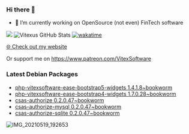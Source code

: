 ### Hi there 👋

- 🔭 I’m currently working on OpenSource  (not even) FinTech software

![](https://komarev.com/ghpvc/?username=Vitexus)
![Vitexus GitHub Stats](https://github-readme-stats.vercel.app/api?username=Vitexus&show_icons=true)
[![wakatime](https://wakatime.com/badge/user/5abba9ca-813e-43ac-9b5f-b1cfdf3dc1c7.svg)](https://wakatime.com/@5abba9ca-813e-43ac-9b5f-b1cfdf3dc1c7)

<p><a href="https://vitexsoftware.cz">🌐 Check out my website</a></p>

Or support me on https://www.patreon.com/VitexSoftware

### Latest Debian Packages
<!-- DEBIAN-PACKAGES-LIST:START -->
- [php-vitexsoftware-ease-bootstrap5-widgets 1.4.1.8~bookworm](https://repo.vitexsoftware.com/package.php?package=php-vitexsoftware-ease-bootstrap5-widgets)
- [php-vitexsoftware-ease-bootstrap4-widgets 1.7.0.28~bookworm](https://repo.vitexsoftware.com/package.php?package=php-vitexsoftware-ease-bootstrap4-widgets)
- [csas-authorize 0.2.0.47~bookworm](https://repo.vitexsoftware.com/package.php?package=csas-authorize)
- [csas-authorize-mysql 0.2.0.47~bookworm](https://repo.vitexsoftware.com/package.php?package=csas-authorize-mysql)
- [csas-authorize-sqlite 0.2.0.47~bookworm](https://repo.vitexsoftware.com/package.php?package=csas-authorize-sqlite)
<!-- DEBIAN-PACKAGES-LIST:END -->

![IMG_20210519_192653](https://user-images.githubusercontent.com/2621130/120022731-1bd48900-bfed-11eb-90f9-4f88f560b8b7.jpg)

<!--
**Vitexus/Vitexus** is a ✨ _special_ ✨ repository because its `README.md` (this file) appears on your GitHub profile.

Here are some ideas to get you started:

- 🌱 I’m currently learning ...
- 👯 I’m looking to collaborate on ...
- 🤔 I’m looking for help with ...
- 💬 Ask me about ...
- 📫 How to reach me: ...
- 😄 Pronouns: ...
- ⚡ Fun fact: ...
-->


